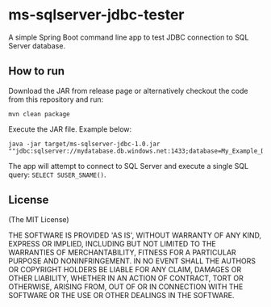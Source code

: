 # ms-sqlserver-jdbc-tester

A simple Spring Boot command line app to test JDBC connection to SQL Server database.

## How to run

Download the JAR from release page or alternatively checkout the code from this repository and run:

```
mvn clean package
```

Execute the JAR file. Example below:

```
java -jar target/ms-sqlserver-jdbc-1.0.jar ""jdbc:sqlserver://mydatabase.db.windows.net:1433;database=My_Example_DB;user=user@example.com;password=secret123;encrypt=true;trustServerCertificate=true;loginTimeout=90;authentication=ActiveDirectoryPassword"
```

The app will attempt to connect to SQL Server and execute a single SQL query: `SELECT SUSER_SNAME()`.


## License
(The MIT License)

THE SOFTWARE IS PROVIDED 'AS IS', WITHOUT WARRANTY OF ANY KIND, EXPRESS OR IMPLIED, INCLUDING BUT NOT LIMITED TO THE WARRANTIES OF MERCHANTABILITY, FITNESS FOR A PARTICULAR PURPOSE AND NONINFRINGEMENT. IN NO EVENT SHALL THE AUTHORS OR COPYRIGHT HOLDERS BE LIABLE FOR ANY CLAIM, DAMAGES OR OTHER LIABILITY, WHETHER IN AN ACTION OF CONTRACT, TORT OR OTHERWISE, ARISING FROM, OUT OF OR IN CONNECTION WITH THE SOFTWARE OR THE USE OR OTHER DEALINGS IN THE SOFTWARE.